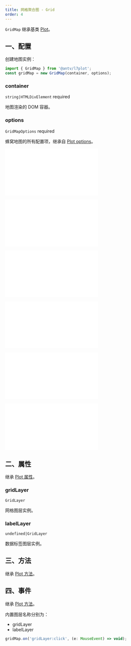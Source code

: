 ```yaml
---
title: 网格聚合图 - Grid
order: 4
---
```


`GridMap` 继承基类 [Plot](/zh/docs/api/plot-api)。

## 一、配置

创建地图实例：

```ts
import { GridMap } from '@antv/l7plot';
const gridMap = new GridMap(container, options);
```

### container

`string|HTMLDivElement` required

地图渲染的 DOM 容器。

### options

`GridMapOptions` required

蜂窝地图的所有配置项，继承自 [Plot options](/zh/docs/api/plot-api#options)。

<embed src="@/docs/common/layers/grid-layer/source.zh.md"></embed>

<embed src="@/docs/common/layers/grid-layer/shape.zh.md"></embed>

<embed src="@/docs/common/attribute/color.zh.md"></embed>

<embed src="@/docs/common/layers/grid-layer/size.zh.md"></embed>

<embed src="@/docs/common/layers/grid-layer/style.zh.md"></embed>

<embed src="@/docs/common/attribute/components.zh.md"></embed>

## 二、属性

继承 [Plot 属性](/zh/docs/api/plot-api#二、属性)。

### gridLayer

`GridLayer`

网格图层实例。

### labelLayer

`undefined|GridLayer`

数据标签图层实例。

## 三、方法

继承 [Plot 方法](/zh/docs/api/plot-api#三、方法)。

## 四、事件

继承 [Plot 方法](/zh/docs/api/plot-api#四、事件)。

内置图层名称分别为：

- gridLayer
- labelLayer

```js
gridMap.on('gridLayer:click', (e: MouseEvent) => void);
```
